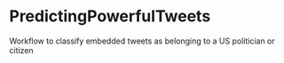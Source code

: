 # PredictingPowerfulTweets
Workflow to classify embedded tweets as belonging to a US politician or citizen
